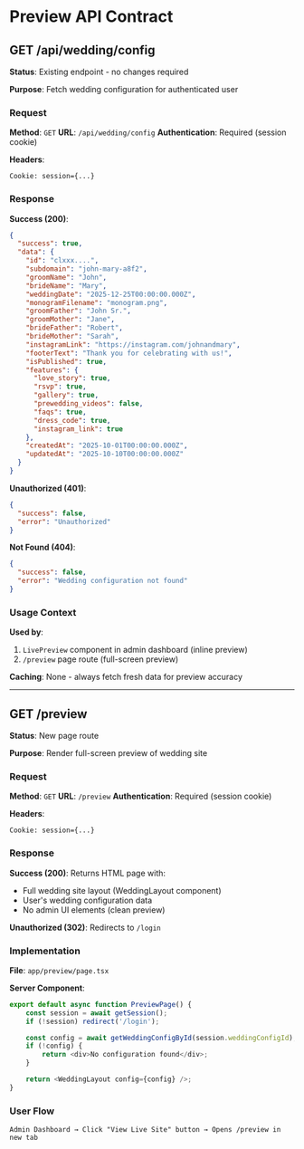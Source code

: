 # Preview API Contract

## GET /api/wedding/config

**Status**: Existing endpoint - no changes required

**Purpose**: Fetch wedding configuration for authenticated user

### Request

**Method**: `GET`
**URL**: `/api/wedding/config`
**Authentication**: Required (session cookie)

**Headers**:

```
Cookie: session={...}
```

### Response

**Success (200)**:

```json
{
  "success": true,
  "data": {
    "id": "clxxx....",
    "subdomain": "john-mary-a8f2",
    "groomName": "John",
    "brideName": "Mary",
    "weddingDate": "2025-12-25T00:00:00.000Z",
    "monogramFilename": "monogram.png",
    "groomFather": "John Sr.",
    "groomMother": "Jane",
    "brideFather": "Robert",
    "brideMother": "Sarah",
    "instagramLink": "https://instagram.com/johnandmary",
    "footerText": "Thank you for celebrating with us!",
    "isPublished": true,
    "features": {
      "love_story": true,
      "rsvp": true,
      "gallery": true,
      "prewedding_videos": false,
      "faqs": true,
      "dress_code": true,
      "instagram_link": true
    },
    "createdAt": "2025-10-01T00:00:00.000Z",
    "updatedAt": "2025-10-10T00:00:00.000Z"
  }
}
```

**Unauthorized (401)**:

```json
{
  "success": false,
  "error": "Unauthorized"
}
```

**Not Found (404)**:

```json
{
  "success": false,
  "error": "Wedding configuration not found"
}
```

### Usage Context

**Used by**:

1. `LivePreview` component in admin dashboard (inline preview)
2. `/preview` page route (full-screen preview)

**Caching**: None - always fetch fresh data for preview accuracy

---

## GET /preview

**Status**: New page route

**Purpose**: Render full-screen preview of wedding site

### Request

**Method**: `GET`
**URL**: `/preview`
**Authentication**: Required (session cookie)

**Headers**:

```
Cookie: session={...}
```

### Response

**Success (200)**:
Returns HTML page with:

- Full wedding site layout (WeddingLayout component)
- User's wedding configuration data
- No admin UI elements (clean preview)

**Unauthorized (302)**:
Redirects to `/login`

### Implementation

**File**: `app/preview/page.tsx`

**Server Component**:

```typescript
export default async function PreviewPage() {
    const session = await getSession();
    if (!session) redirect('/login');

    const config = await getWeddingConfigById(session.weddingConfigId);
    if (!config) {
        return <div>No configuration found</div>;
    }

    return <WeddingLayout config={config} />;
}
```

### User Flow

```
Admin Dashboard → Click "View Live Site" button → Opens /preview in new tab
```
